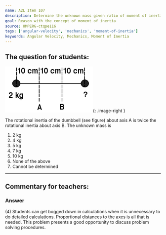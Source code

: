 ```yaml
---
name: A2L Item 107
description: Determine the unknown mass given ratio of moment of inertia about two axes.
goal: Reason with the concept of moment of inertia
source: UMPERG-ctqpe116
tags: ['angular-velocity', 'mechanics', 'moment-of-inertia']
keywords: Angular Velocity, Mechanics, Moment of Inertia
---
```


## The question for students:

![Item107_fig1.gif](../images/Item107_fig1.gif){: .image-right } 

The rotational inertia of the dumbbell (see figure) about axis A is
twice the rotational inertia about axis B. The unknown mass is

1. 2 kg
2. 4 kg
3. 5 kg
4. 7 kg
5. 10 kg
6. None of the above
7. Cannot be determined

<hr/>

## Commentary for teachers:

### Answer

(4) Students can get bogged down in calculations when it is unnecessary
to do detailed calculations. Proportional distances to the axes is all
that is needed. This problem presents a good opportunity to discuss
problem solving procedures.
